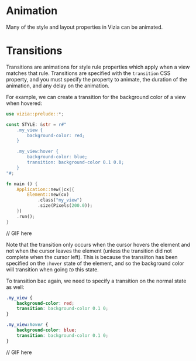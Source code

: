 # Animation

Many of the style and layout properties in Vizia can be animated.

# Transitions

Transitions are animations for style rule properties which apply when a view matches that rule. Transitions are specified with the `transition` CSS property, and you must specify the property to animate, the duration of the animation, and any delay on the animation.

For example, we can create a transition for the background color of a view when hovered:

```rust
use vizia::prelude::*;

const STYLE: &str = r#"
    .my_view {
        background-color: red;
    }

    .my_view:hover {
        background-color: blue;
        transition: background-color 0.1 0.0;
    }
"#;

fn main () {
    Application::new(|cx|{
        Element::new(cx)
            .class("my_view")
            .size(Pixels(200.0));
    })
    .run();
}

```

// GIF here

Note that the transition only occurs when the cursor hovers the element and not when the cursor leaves the element (unless the transition did not complete when the cursor left). This is because the transiiton has been specified on the `:hover` state of the element, and so the background color will transition when going _to_ this state.

To transition bac again, we need to specify a transition on the normal state as well:

```css
.my_view {
	background-color: red;
	transition: background-color 0.1 0;
}

.my_view:hover {
	background-color: blue;
	transition: background-color 0.1 0;
}
```

// GIF here
